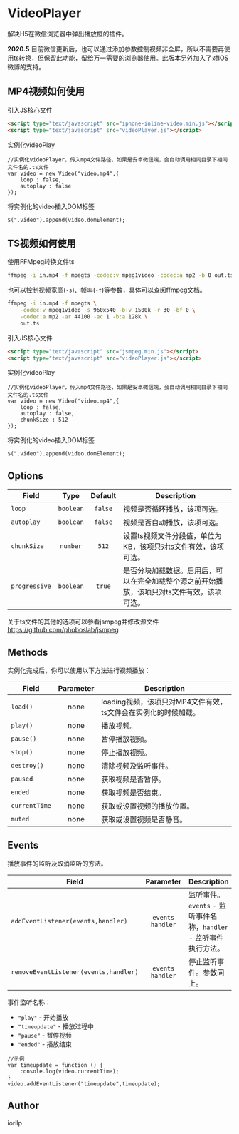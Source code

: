 # VideoPlayer
解决H5在微信浏览器中弹出播放框的插件。

**2020.5** 目前微信更新后，也可以通过添加参数控制视频非全屏，所以不需要再使用ts转换，但保留此功能，留给万一需要的浏览器使用。此版本另外加入了对IOS微博的支持。

## MP4视频如何使用

引入JS核心文件
```html
<script type="text/javascript" src="iphone-inline-video.min.js"></script>
<script type="text/javascript" src="videoPlayer.js"></script>
 ```
实例化videoPlay
```JS
//实例化videoPlayer，传入mp4文件路径，如果是安卓微信端，会自动调用相同目录下相同文件名的.ts文件
var video = new Video("video.mp4",{
    loop : false,
    autoplay : false
});
```
将实例化的video插入DOM标签
```JS
$(".video").append(video.domElement);
```

## TS视频如何使用
使用FFMpeg转换文件ts
```sh
ffmpeg -i in.mp4 -f mpegts -codec:v mpeg1video -codec:a mp2 -b 0 out.ts
```
也可以控制视频宽高(`-s`)、帧率(`-f`)等参数，具体可以查阅ffmpeg文档。
```sh
ffmpeg -i in.mp4 -f mpegts \
	-codec:v mpeg1video -s 960x540 -b:v 1500k -r 30 -bf 0 \
	-codec:a mp2 -ar 44100 -ac 1 -b:a 128k \
	out.ts
```
引入JS核心文件
```html
<script type="text/javascript" src="jsmpeg.min.js"></script>
<script type="text/javascript" src="videoPlayer.js"></script>
 ```
实例化videoPlay
```JS
//实例化videoPlayer，传入mp4文件路径，如果是安卓微信端，会自动调用相同目录下相同文件名的.ts文件
var video = new Video("video.mp4",{
    loop : false,
    autoplay : false,
    chunkSize : 512
});
```
将实例化的video插入DOM标签
```JS
$(".video").append(video.domElement);
```

## Options

| Field           | Type            | Default  | Description                           | 
| --------------- |:---------------:| :------: | ------------------------------------  |
| `loop`          | `boolean`       | `false`  | 视频是否循环播放，该项可选。 |
| `autoplay`      | `boolean`       | `false`  | 视频是否自动播放，该项可选。          |
| `chunkSize`     | `number`        | `512`    | 设置ts视频文件分段值，单位为KB，该项只对ts文件有效，该项可选。 |
| `progressive`   | `boolean`       | `true`   | 是否分块加载数据。启用后，可以在完全加载整个源之前开始播放，该项只对ts文件有效，该项可选。 |

关于ts文件的其他的选项可以参看jsmpeg并修改源文件 https://github.com/phoboslab/jsmpeg

## Methods
实例化完成后，你可以使用以下方法进行视频播放：

| Field            | Parameter              | Description                         |
| ---------------- | :--------------------: | ----------------------------------- |
| `load()`         | none                   | loading视频，该项只对MP4文件有效，ts文件会在实例化的时候加载。   |
| `play()`         | none                   | 播放视频。 |
| `pause()`        | none                   | 暂停播放视频。|
| `stop()`         | none                   | 停止播放视频。|
| `destroy()`      | none                   | 清除视频及监听事件。|
| `paused`         | none                   | 获取视频是否暂停。 |
| `ended`          | none                   | 获取视频是否结束。 |
| `currentTime`    | none                   | 获取或设置视频的播放位置。 |
| `muted`          | none                   | 获取或设置视频是否静音。 |

## Events
播放事件的监听及取消监听的方法。

| Field                                  | Parameter           | Description           |
| -------------------------------------- | :-----------------: |---------------------- |
| `addEventListener(events,handler)`     | `events` `handler`  | 监听事件。`events` - 监听事件名称，`handler` - 监听事件执行方法。   |
| `removeEventListener(events,handler)`  | `events` `handler`  | 停止监听事件。参数同上。   |

事件监听名称：
- `"play"` - 开始播放
- `"timeupdate"` - 播放过程中
- `"pause"` - 暂停视频
- `"ended"` - 播放结束

```JS
//示例
var timeupdate = function () {
    console.log(video.currentTime);
}
video.addEventListener("timeupdate",timeupdate);
```
## Author
iorilp
